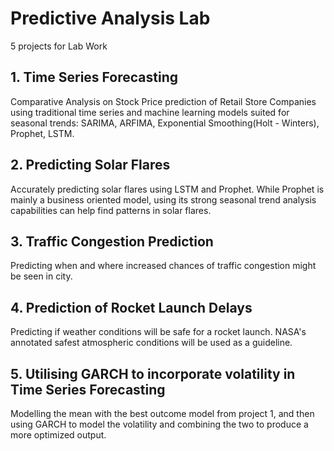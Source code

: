 # Predictive Analysis Lab
5 projects for Lab Work


## 1. Time Series Forecasting
Comparative Analysis on Stock Price prediction of Retail Store Companies using traditional time series and machine learning models suited for seasonal trends: SARIMA, ARFIMA, Exponential Smoothing(Holt - Winters), Prophet, LSTM.

## 2. Predicting Solar Flares
Accurately predicting solar flares using LSTM and Prophet. While Prophet is mainly a business oriented model, using its strong seasonal trend analysis capabilities can help find patterns in solar flares.

## 3. Traffic Congestion Prediction
Predicting when and where increased chances of traffic congestion might be seen in city. 

## 4. Prediction of Rocket Launch Delays
Predicting if weather conditions will be safe for a rocket launch. NASA's annotated safest atmospheric conditions will be used as a guideline. 

## 5. Utilising GARCH to incorporate volatility in Time Series Forecasting
Modelling the mean with the best outcome model from project 1, and then using GARCH to model the volatility and combining the two to produce a more optimized output.